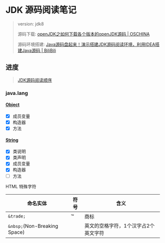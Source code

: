 # JDK 源码阅读笔记

> version: jdk8
> 
> 源码下载: [openJDK之如何下载各个版本的openJDK源码 | OSCHINA](https://my.oschina.net/u/2518341/blog/1931088)
> 
> 源码环境搭建: [Java源码盘起来！演示搭建JDK源码阅读环境，利用IDEA搭建Java源码 | BiliBili](https://www.bilibili.com/video/av98793734/)

## 进度

> [JDK源码阅读顺序](https://juejin.im/post/5de129e05188251324036b04) 

### java.lang

#### [Object](./src/cn/gzhennaxia/test/lang/object/README.md)

- [x] 成员变量
- [x] 构造器
- [x] 方法

#### [String](./src/cn/gzhennaxia/test/lang/string/README.md)

- [x] 类说明
- [x] 类声明
- [x] 成员变量
- [x] 构造器
- [ ] 方法

HTML 特殊字符

| 命名实体 | 符号 | 含义 |
| ------ | --- | --- |
| `&trade;` | ™	| 商标 |
| `&nbsp;`(Non-Breaking Space) | &nbsp; | 英文的空格字符，1个汉字占2个英文字符 |

